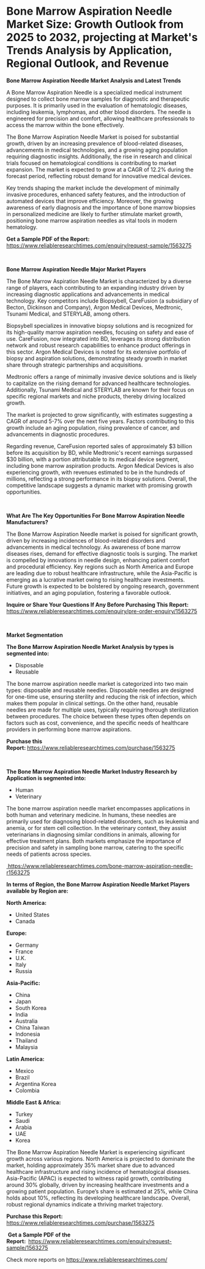 <p><h1>Bone Marrow Aspiration Needle Market Size: Growth Outlook from 2025 to 2032, projecting at Market's Trends Analysis by Application, Regional Outlook, and Revenue</h1></p><p><strong>Bone Marrow Aspiration Needle Market Analysis and Latest Trends</strong></p>
<p><p>A Bone Marrow Aspiration Needle is a specialized medical instrument designed to collect bone marrow samples for diagnostic and therapeutic purposes. It is primarily used in the evaluation of hematologic diseases, including leukemia, lymphomas, and other blood disorders. The needle is engineered for precision and comfort, allowing healthcare professionals to access the marrow within the bone effectively.</p><p>The Bone Marrow Aspiration Needle Market is poised for substantial growth, driven by an increasing prevalence of blood-related diseases, advancements in medical technologies, and a growing aging population requiring diagnostic insights. Additionally, the rise in research and clinical trials focused on hematological conditions is contributing to market expansion. The market is expected to grow at a CAGR of 12.2% during the forecast period, reflecting robust demand for innovative medical devices.</p><p>Key trends shaping the market include the development of minimally invasive procedures, enhanced safety features, and the introduction of automated devices that improve efficiency. Moreover, the growing awareness of early diagnosis and the importance of bone marrow biopsies in personalized medicine are likely to further stimulate market growth, positioning bone marrow aspiration needles as vital tools in modern hematology.</p></p>
<p><strong>Get a Sample PDF of the Report:&nbsp;</strong> <a href="https://www.reliableresearchtimes.com/enquiry/request-sample/1563275?utm_campaign=2934&utm_medium=2&utm_source=Github&utm_content=ia&utm_term=04032025&utm_id=bone-marrow-aspiration-needle">https://www.reliableresearchtimes.com/enquiry/request-sample/1563275</a></p>
<p>&nbsp;</p>
<p><strong>Bone Marrow Aspiration Needle Major Market Players</strong></p>
<p><p>The Bone Marrow Aspiration Needle Market is characterized by a diverse range of players, each contributing to an expanding industry driven by increasing diagnostic applications and advancements in medical technology. Key competitors include Biopsybell, CareFusion (a subsidiary of Becton, Dickinson and Company), Argon Medical Devices, Medtronic, Tsunami Medical, and STERYLAB, among others.</p><p>Biopsybell specializes in innovative biopsy solutions and is recognized for its high-quality marrow aspiration needles, focusing on safety and ease of use. CareFusion, now integrated into BD, leverages its strong distribution network and robust research capabilities to enhance product offerings in this sector. Argon Medical Devices is noted for its extensive portfolio of biopsy and aspiration solutions, demonstrating steady growth in market share through strategic partnerships and acquisitions.</p><p>Medtronic offers a range of minimally invasive device solutions and is likely to capitalize on the rising demand for advanced healthcare technologies. Additionally, Tsunami Medical and STERYLAB are known for their focus on specific regional markets and niche products, thereby driving localized growth.</p><p>The market is projected to grow significantly, with estimates suggesting a CAGR of around 5-7% over the next five years. Factors contributing to this growth include an aging population, rising prevalence of cancer, and advancements in diagnostic procedures.</p><p>Regarding revenue, CareFusion reported sales of approximately $3 billion before its acquisition by BD, while Medtronic's recent earnings surpassed $30 billion, with a portion attributable to its medical device segment, including bone marrow aspiration products. Argon Medical Devices is also experiencing growth, with revenues estimated to be in the hundreds of millions, reflecting a strong performance in its biopsy solutions. Overall, the competitive landscape suggests a dynamic market with promising growth opportunities.</p></p>
<p>&nbsp;</p>
<p><strong>What Are The Key Opportunities For Bone Marrow Aspiration Needle Manufacturers?</strong></p>
<p><p>The Bone Marrow Aspiration Needle market is poised for significant growth, driven by increasing incidences of blood-related disorders and advancements in medical technology. As awareness of bone marrow diseases rises, demand for effective diagnostic tools is surging. The market is compelled by innovations in needle design, enhancing patient comfort and procedural efficiency. Key regions such as North America and Europe are leading due to robust healthcare infrastructure, while the Asia-Pacific is emerging as a lucrative market owing to rising healthcare investments. Future growth is expected to be bolstered by ongoing research, government initiatives, and an aging population, fostering a favorable outlook.</p></p>
<p><strong>Inquire or Share Your Questions If Any Before Purchasing This Report:</strong> <a href="https://www.reliableresearchtimes.com/enquiry/pre-order-enquiry/1563275?utm_campaign=2934&utm_medium=2&utm_source=Github&utm_content=ia&utm_term=04032025&utm_id=bone-marrow-aspiration-needle">https://www.reliableresearchtimes.com/enquiry/pre-order-enquiry/1563275</a></p>
<p>&nbsp;</p>
<p><strong>Market Segmentation</strong></p>
<p><strong>The Bone Marrow Aspiration Needle Market Analysis by types is segmented into:</strong></p>
<p><ul><li>Disposable</li><li>Reusable</li></ul></p>
<p><p>The bone marrow aspiration needle market is categorized into two main types: disposable and reusable needles. Disposable needles are designed for one-time use, ensuring sterility and reducing the risk of infection, which makes them popular in clinical settings. On the other hand, reusable needles are made for multiple uses, typically requiring thorough sterilization between procedures. The choice between these types often depends on factors such as cost, convenience, and the specific needs of healthcare providers in performing bone marrow aspirations.</p></p>
<p><strong>Purchase this Report:&nbsp;</strong><a href="https://www.reliableresearchtimes.com/purchase/1563275?utm_campaign=2934&utm_medium=2&utm_source=Github&utm_content=ia&utm_term=04032025&utm_id=bone-marrow-aspiration-needle">https://www.reliableresearchtimes.com/purchase/1563275</a></p>
<p>&nbsp;</p>
<p><strong>The Bone Marrow Aspiration Needle Market Industry Research by Application is segmented into:</strong></p>
<p><ul><li>Human</li><li>Veterinary</li></ul></p>
<p><p>The bone marrow aspiration needle market encompasses applications in both human and veterinary medicine. In humans, these needles are primarily used for diagnosing blood-related disorders, such as leukemia and anemia, or for stem cell collection. In the veterinary context, they assist veterinarians in diagnosing similar conditions in animals, allowing for effective treatment plans. Both markets emphasize the importance of precision and safety in sampling bone marrow, catering to the specific needs of patients across species.</p></p>
<p><a href="https://www.reliableresearchtimes.com/bone-marrow-aspiration-needle-r1563275?utm_campaign=2934&utm_medium=2&utm_source=Github&utm_content=ia&utm_term=04032025&utm_id=bone-marrow-aspiration-needle">&nbsp;https://www.reliableresearchtimes.com/bone-marrow-aspiration-needle-r1563275</a></p>
<p><strong>In terms of Region, the Bone Marrow Aspiration Needle Market Players available by Region are:</strong></p>
<p>
    <p> <strong> North America: </strong>
        <ul>
            <li>United States</li>
            <li>Canada</li>
        </ul>
        </p> 
    <p> <strong> Europe: </strong>
        <ul>
            <li>Germany</li>
            <li>France</li>
            <li>U.K.</li>
            <li>Italy</li>
            <li>Russia</li>
        </ul>
        </p> 
    <p> <strong> Asia-Pacific: </strong>
        <ul>
            <li>China</li>
            <li>Japan</li>
            <li>South Korea</li>
            <li>India</li>
            <li>Australia</li>
            <li>China Taiwan</li>
            <li>Indonesia</li>
            <li>Thailand</li>
            <li>Malaysia</li>
        </ul>
        </p> 
    <p> <strong> Latin America: </strong>
        <ul>
            <li>Mexico</li>
            <li>Brazil</li>
            <li>Argentina Korea</li>
            <li>Colombia</li>
        </ul>
        </p> 
    <p> <strong> Middle East & Africa: </strong>
        <ul>
            <li>Turkey</li>
            <li>Saudi</li>
            <li>Arabia</li>
            <li>UAE</li>
            <li>Korea</li>
        </ul>
    </p>
    </p>
<p><p>The Bone Marrow Aspiration Needle Market is experiencing significant growth across various regions. North America is projected to dominate the market, holding approximately 35% market share due to advanced healthcare infrastructure and rising incidence of hematological diseases. Asia-Pacific (APAC) is expected to witness rapid growth, contributing around 30% globally, driven by increasing healthcare investments and a growing patient population. Europe’s share is estimated at 25%, while China holds about 10%, reflecting its developing healthcare landscape. Overall, robust regional dynamics indicate a thriving market trajectory.</p></p>
<p><strong>Purchase this Report: </strong><a href="https://www.reliableresearchtimes.com/purchase/1563275?utm_campaign=2934&utm_medium=2&utm_source=Github&utm_content=ia&utm_term=04032025&utm_id=bone-marrow-aspiration-needle">https://www.reliableresearchtimes.com/purchase/1563275</a></p>
<p>&nbsp;<strong>Get a Sample PDF of the Report:&nbsp;&nbsp;</strong><a href="https://www.reliableresearchtimes.com/enquiry/request-sample/1563275?utm_campaign=2934&utm_medium=2&utm_source=Github&utm_content=ia&utm_term=04032025&utm_id=bone-marrow-aspiration-needle">https://www.reliableresearchtimes.com/enquiry/request-sample/1563275</a></p>
<p><strong></strong></p>
<p>Check more reports on <a href="https://www.reliableresearchtimes.com/?utm_campaign=2934&utm_medium=2&utm_source=Github&utm_content=ia&utm_term=04032025&utm_id=bone-marrow-aspiration-needle">https://www.reliableresearchtimes.com/</a></p>